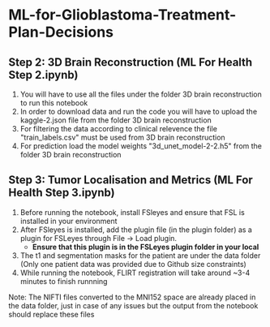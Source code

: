 # ML-for-Glioblastoma-Treatment-Plan-Decisions

## Step 2: 3D Brain Reconstruction (ML For Health Step 2.ipynb)

1. You will have to use all the files under the folder 3D brain reconstruction to run this notebook
2. In order to download data and run the code you will have to upload the kaggle-2.json file from the folder 3D brain reconstruction
3. For filtering the data according to clinical relevence the file "train_labels.csv" must be used from 3D brain reconstruction
4. For prediction load the model weights "3d_unet_model-2-2.h5" from the folder 3D brain reconstruction

## Step 3: Tumor Localisation and Metrics (ML For Health Step 3.ipynb)
1. Before running the notebook, install FSleyes and ensure that FSL is installed in your environment
2. After FSleyes is installed, add the plugin file (in the plugin folder) as a plugin for FSLeyes through File -> Load plugin.
    * **Ensure that this plugin is in the FSLeyes plugin folder in your local**
3. The t1 and segmentation masks for the patient are under the data folder (Only one patient data was provided due to Github size constraints)
4. While running the notebook, FLIRT registration will take around ~3-4 minutes to finish runnning

Note: The NIFTI files converted to the MNI152 space are already placed in the data folder, just in case of any issues but the output from the notebook should replace these files
   
